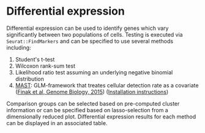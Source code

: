 # Differential expression

Differential expression can be used to identify genes which vary significantly between two populations of cells. Testing is executed via `Seurat::FindMarkers` and can be specified to use several methods including:
1. Student's t-test
2. Wilcoxon rank-sum test
3. Likelihood ratio test assuming an underlying negative binomial distribution
4. [MAST](https://github.com/RGLab/MAST): GLM-framework that treates cellular detection rate as a covariate ([Finak et al, Genome Biology, 2015](https://www.ncbi.nlm.nih.gov/pmc/articles/PMC4676162/)) ([Installation instructions](https://github.com/RGLab/MAST))

Comparison groups can be selected based on pre-computed cluster information or can be specified based on lasso-selection from a dimensionally reduced plot. Differential expression results for each method can be displayed in an associated table. 
